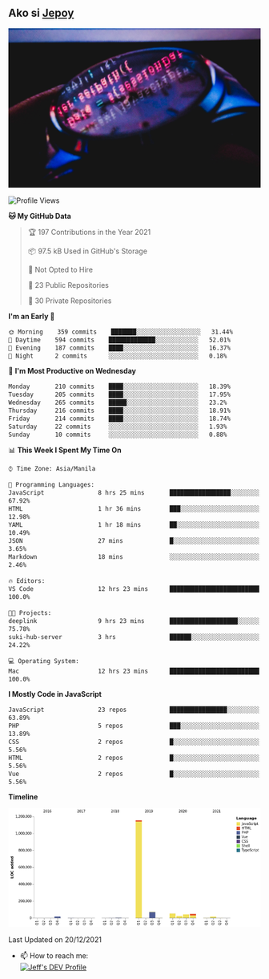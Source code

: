 ## Ako si [Jepoy](https://github.com/je-poy)
![je-poy-cover-img](imgs/cover.jpeg)

<!--START_SECTION:waka-->
![Profile Views](http://img.shields.io/badge/Profile%20Views-0-blue)

**🐱 My GitHub Data** 

> 🏆 197 Contributions in the Year 2021
 > 
> 📦 97.5 kB Used in GitHub's Storage 
 > 
> 🚫 Not Opted to Hire
 > 
> 📜 23 Public Repositories 
 > 
> 🔑 30 Private Repositories  
 > 
**I'm an Early 🐤** 

```text
🌞 Morning    359 commits    ███████░░░░░░░░░░░░░░░░░░   31.44% 
🌆 Daytime    594 commits    █████████████░░░░░░░░░░░░   52.01% 
🌃 Evening    187 commits    ████░░░░░░░░░░░░░░░░░░░░░   16.37% 
🌙 Night      2 commits      ░░░░░░░░░░░░░░░░░░░░░░░░░   0.18%

```
📅 **I'm Most Productive on Wednesday** 

```text
Monday       210 commits    ████░░░░░░░░░░░░░░░░░░░░░   18.39% 
Tuesday      205 commits    ████░░░░░░░░░░░░░░░░░░░░░   17.95% 
Wednesday    265 commits    █████░░░░░░░░░░░░░░░░░░░░   23.2% 
Thursday     216 commits    ████░░░░░░░░░░░░░░░░░░░░░   18.91% 
Friday       214 commits    ████░░░░░░░░░░░░░░░░░░░░░   18.74% 
Saturday     22 commits     ░░░░░░░░░░░░░░░░░░░░░░░░░   1.93% 
Sunday       10 commits     ░░░░░░░░░░░░░░░░░░░░░░░░░   0.88%

```


📊 **This Week I Spent My Time On** 

```text
⌚︎ Time Zone: Asia/Manila

💬 Programming Languages: 
JavaScript               8 hrs 25 mins       █████████████████░░░░░░░░   67.92% 
HTML                     1 hr 36 mins        ███░░░░░░░░░░░░░░░░░░░░░░   12.98% 
YAML                     1 hr 18 mins        ██░░░░░░░░░░░░░░░░░░░░░░░   10.49% 
JSON                     27 mins             █░░░░░░░░░░░░░░░░░░░░░░░░   3.65% 
Markdown                 18 mins             ░░░░░░░░░░░░░░░░░░░░░░░░░   2.46%

🔥 Editors: 
VS Code                  12 hrs 23 mins      █████████████████████████   100.0%

🐱‍💻 Projects: 
deeplink                 9 hrs 23 mins       ███████████████████░░░░░░   75.78% 
suki-hub-server          3 hrs               ██████░░░░░░░░░░░░░░░░░░░   24.22%

💻 Operating System: 
Mac                      12 hrs 23 mins      █████████████████████████   100.0%

```

**I Mostly Code in JavaScript** 

```text
JavaScript               23 repos            ████████████████░░░░░░░░░   63.89% 
PHP                      5 repos             ███░░░░░░░░░░░░░░░░░░░░░░   13.89% 
CSS                      2 repos             █░░░░░░░░░░░░░░░░░░░░░░░░   5.56% 
HTML                     2 repos             █░░░░░░░░░░░░░░░░░░░░░░░░   5.56% 
Vue                      2 repos             █░░░░░░░░░░░░░░░░░░░░░░░░   5.56%

```


**Timeline**

![Chart not found](https://raw.githubusercontent.com/je-poy/je-poy/main/charts/bar_graph.png) 


 Last Updated on 20/12/2021
<!--END_SECTION:waka-->

- 📫 How to reach me: <br />
[<img src="https://d2fltix0v2e0sb.cloudfront.net/dev-badge.svg" width="50" alt="Jeff's DEV Profile" />](https://dev.to/jepoy)
<!--
**je-poy/je-poy** is a ✨ _special_ ✨ repository because its `README.md` (this file) appears on your GitHub profile.

Here are some ideas to get you started:

- 🔭 I’m currently working on ...
- 🌱 I’m currently learning ...
- 👯 I’m looking to collaborate on ...
- 🤔 I’m looking for help with ...
- 💬 Ask me about ...

- 😄 Pronouns: ...
- ⚡ Fun fact: ...
-->
